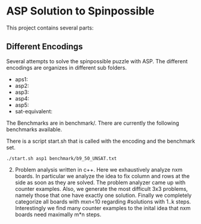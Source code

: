 ASP Solution to Spinpossible
============================


This project contains several parts: 

Different Encodings
-------------------

Several attempts to solve the spinpossible puzzle with ASP. The different encodings are organizes in different sub
folders.  
* aps1: 
* asp2: 
* asp3: 
* asp4: 
* asp5: 
* sat-equivalent:

The Benchmarks are in benchmark/. There are currently the following benchmarks available. 

There is a script start.sh that is called with the encoding and the benchmark set. 

    ./start.sh asp1 benchmark/b9_50_UNSAT.txt

2) Problem analysis written in c++. Here we exhaustively analyze nxm boards. In particular we analyze the idea to fix
column and rows at the side as soon as they are solved. The problem analyzer came up with counter examples.  Also, we
generate the most difficult 3x3 problems, namely those that one have exactly one solution. Finally we completely
categorize all boards with mxn<10 regarding #solutions with 1..k steps. Interestingly we find many counter examples to
the inital idea that nxm boards need maximally m*n steps. 
